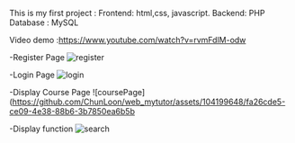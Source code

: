
This is my first project :
Frontend: html,css, javascript.
Backend: PHP
Database : MySQL

Video demo :https://www.youtube.com/watch?v=rvmFdlM-odw

-Register Page
![register](https://github.com/ChunLoon/web_mytutor/assets/104199648/29fb26ff-da4b-4803-ae63-da1558970576)

-Login Page
![login](https://github.com/ChunLoon/web_mytutor/assets/104199648/ae743a5f-9728-4b6b-962a-c26c9d079910)

-Display Course Page
![coursePage](https://github.com/ChunLoon/web_mytutor/assets/104199648/fa26cde5-ce09-4e38-88b6-3b7850ea6b5b

-Display function
![search](https://github.com/ChunLoon/web_mytutor/assets/104199648/4968e8e6-c48d-4c25-8280-05100daa9c45)

